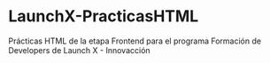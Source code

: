# LaunchX-PracticasHTML
Prácticas HTML de la etapa Frontend para el programa Formación de Developers de Launch X - Innovacción
